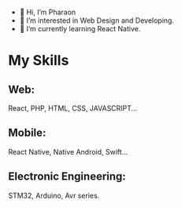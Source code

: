 - 👋 Hi, I’m Pharaon
- 👀 I’m interested in Web Design and Developing.
- 🌱 I’m currently learning React Native.

# My Skills

## Web:                     
React, PHP, HTML, CSS, JAVASCRIPT...
## Mobile:                  
React Native, Native Android, Swift...
## Electronic Engineering:  
STM32, Arduino, Avr series.


<!---
Pharaon3/Pharaon3 is a ✨ special ✨ repository because its `README.md` (this file) appears on your GitHub profile.
You can click the Preview link to take a look at your changes.
--->
